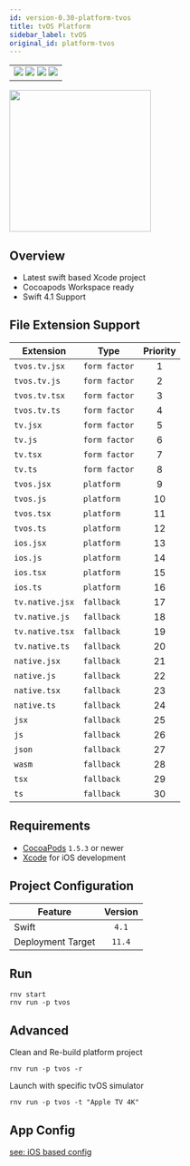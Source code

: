 ```yaml
---
id: version-0.30-platform-tvos
title: tvOS Platform
sidebar_label: tvOS
original_id: platform-tvos
---
```


<table>
  <tr>
  <td>
    <img src="https://img.shields.io/badge/Mac-yes-brightgreen.svg" />
    <img src="https://img.shields.io/badge/Windows-n/a-lightgrey.svg" />
    <img src="https://img.shields.io/badge/Linux-n/a-lightgrey.svg" />
    <img src="https://img.shields.io/badge/HostMode-n/a-lightgrey.svg" />
  </td>
  </tr>
</table>

<img src="https://renative.org/img/rnv_tvos.gif" height="250"/>

## Overview

-   Latest swift based Xcode project
-   Cocoapods Workspace ready
-   Swift 4.1 Support

## File Extension Support

<!--EXTENSION_SUPPORT_START-->

| Extension | Type    | Priority  |
| --------- | --------- | :-------: |
| `tvos.tv.jsx` | `form factor` | 1 |
| `tvos.tv.js` | `form factor` | 2 |
| `tvos.tv.tsx` | `form factor` | 3 |
| `tvos.tv.ts` | `form factor` | 4 |
| `tv.jsx` | `form factor` | 5 |
| `tv.js` | `form factor` | 6 |
| `tv.tsx` | `form factor` | 7 |
| `tv.ts` | `form factor` | 8 |
| `tvos.jsx` | `platform` | 9 |
| `tvos.js` | `platform` | 10 |
| `tvos.tsx` | `platform` | 11 |
| `tvos.ts` | `platform` | 12 |
| `ios.jsx` | `platform` | 13 |
| `ios.js` | `platform` | 14 |
| `ios.tsx` | `platform` | 15 |
| `ios.ts` | `platform` | 16 |
| `tv.native.jsx` | `fallback` | 17 |
| `tv.native.js` | `fallback` | 18 |
| `tv.native.tsx` | `fallback` | 19 |
| `tv.native.ts` | `fallback` | 20 |
| `native.jsx` | `fallback` | 21 |
| `native.js` | `fallback` | 22 |
| `native.tsx` | `fallback` | 23 |
| `native.ts` | `fallback` | 24 |
| `jsx` | `fallback` | 25 |
| `js` | `fallback` | 26 |
| `json` | `fallback` | 27 |
| `wasm` | `fallback` | 28 |
| `tsx` | `fallback` | 29 |
| `ts` | `fallback` | 30 |

<!--EXTENSION_SUPPORT_END-->

## Requirements

-   [CocoaPods](https://cocoapods.org) `1.5.3` or newer
-   [Xcode](https://developer.apple.com/xcode/) for iOS development

## Project Configuration

| Feature           | Version |
| ----------------- | :-----: |
| Swift             |  `4.1`  |
| Deployment Target | `11.4`  |

## Run

```
rnv start
rnv run -p tvos
```

## Advanced

Clean and Re-build platform project

```
rnv run -p tvos -r
```

Launch with specific tvOS simulator

```
rnv run -p tvos -t "Apple TV 4K"
```

## App Config

[see: iOS based config](api-config.md#ios-props)
